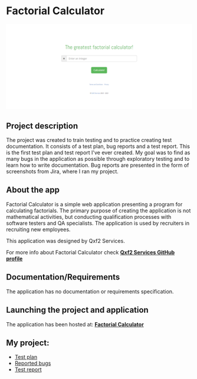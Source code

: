 # **Factorial Calculator**
![Factorial Calculator](https://github.com/pawelhachula/Factorial_Calculator/blob/main/Bugs%20Reports/Screenshots/Factorial_calculator.png)



## Project description
The project was created to train testing and to practice creating test documentation. It consists of a test plan, bug reports and a test report. This is the first test plan and test report I've ever created. My goal was to find as many bugs in the application as possible through exploratory testing and to learn how to write documentation. Bug reports are presented in the form of screenshots from Jira, where I ran my project.


## About the app
Factorial Calculator is a simple web application presenting a program for calculating factorials. The primary purpose of creating the application is not mathematical activities, but conducting qualification processes with software testers and QA specialists. The application is used by recruiters in recruiting new employees.

This application was designed by Qxf2 Services.

For more info about Factorial Calculator check **[Qxf2 Services GitHub profile](https://github.com/qxf2/qa-interview-web-application/blob/master/README.md)**
 
## Documentation/Requirements
The application has no documentation or requirements specification.



## Launching the project and application
The application has been hosted at: **[Factorial Calculator](https://qainterview.pythonanywhere.com)**

## My project:
* [Test plan](https://github.com/pawelhachula/Factorial_Calculator/blob/main/Test%20Plan.pdf)
* [Reported bugs](https://github.com/pawelhachula/Factorial_Calculator/blob/main/Bugs%20Reports/Bugs%20reports.md)
* [Test report](https://github.com/pawelhachula/Factorial_Calculator/blob/main/Test%20Report.pdf)
